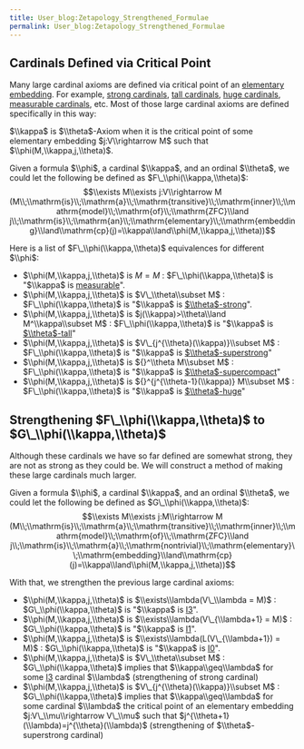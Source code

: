 ```yaml
---
title: User_blog:Zetapology_Strengthened_Formulae
permalink: User_blog:Zetapology_Strengthened_Formulae
---
```



## Cardinals Defined via Critical Point
Many large cardinal axioms are defined via critical point of an [elementary embedding](Elementary_embedding "Elementary embedding"). For example, [strong cardinals](Strong "Strong"), [tall cardinals](Tall "Tall"), [huge cardinals](Huge "Huge"), [measurable cardinals](Measurable "Measurable"), etc.
Most of those large cardinal axioms are defined specifically in this way:

$\\kappa$ is $\\theta$-Axiom when it is the critical point of some elementary embedding $j:V\\rightarrow M$ such that $\\phi(M,\\kappa,j,\\theta)$.

Given a formula $\\phi$, a cardinal $\\kappa$, and an ordinal $\\theta$, we could let the following be defined as $F\_\\phi(\\kappa,\\theta)$:$$\\exists M\\exists j:V\\rightarrow M (M\\;\\mathrm{is}\\;\\mathrm{a}\\;\\mathrm{transitive}\\;\\mathrm{inner}\\;\\mathrm{model}\\;\\mathrm{of}\\;\\mathrm{ZFC}\\land j\\;\\mathrm{is}\\;\\mathrm{an}\\;\\mathrm{elementary}\\;\\mathrm{embedding}\\land\\mathrm{cp}(j)=\\kappa\\land\\phi(M,\\kappa,j,\\theta))$$

Here is a list of $F\_\\phi(\\kappa,\\theta)$ equivalences for different $\\phi$:

-   $\\phi(M,\\kappa,j,\\theta)$ is $M=M$ : $F\_\\phi(\\kappa,\\theta)$ is "$\\kappa$ is [measurable](Measurable "Measurable")".
-   $\\phi(M,\\kappa,j,\\theta)$ is $V\_\\theta\\subset M$ : $F\_\\phi(\\kappa,\\theta)$ is "$\\kappa$ is [$\\theta$-strong](Strong "Strong")".
-   $\\phi(M,\\kappa,j,\\theta)$ is $j(\\kappa)>\\theta\\land M^\\kappa\\subset M$ : $F\_\\phi(\\kappa,\\theta)$ is "$\\kappa$ is [$\\theta$-tall](Tall "Tall")"
-   $\\phi(M,\\kappa,j,\\theta)$ is $V\_{j^{\\theta}(\\kappa)}\\subset M$ : $F\_\\phi(\\kappa,\\theta)$ is "$\\kappa$ is [$\\theta$-superstrong](Superstrong "Superstrong")"
-   $\\phi(M,\\kappa,j,\\theta)$ is ${}^\\theta M\\subset M$ : $F\_\\phi(\\kappa,\\theta)$ is "$\\kappa$ is [$\\theta$-supercompact](Supercompact "Supercompact")"
-   $\\phi(M,\\kappa,j,\\theta)$ is ${}^{j^{\\theta-1}(\\kappa)} M\\subset M$ : $F\_\\phi(\\kappa,\\theta)$ is "$\\kappa$ is [$\\theta$-huge](Huge "Huge")"

## Strengthening $F\_\\phi(\\kappa,\\theta)$ to $G\_\\phi(\\kappa,\\theta)$
Although these cardinals we have so far defined are somewhat strong, they are not as strong as they could be. We will construct a method of making these large cardinals much larger.

Given a formula $\\phi$, a cardinal $\\kappa$, and an ordinal $\\theta$, we could let the following be defined as $G\_\\phi(\\kappa,\\theta)$:$$\\exists M\\exists j:M\\rightarrow M (M\\;\\mathrm{is}\\;\\mathrm{a}\\;\\mathrm{transitive}\\;\\mathrm{inner}\\;\\mathrm{model}\\;\\mathrm{of}\\;\\mathrm{ZFC}\\land j\\;\\mathrm{is}\\;\\mathrm{a}\\;\\mathrm{nontrivial}\\;\\mathrm{elementary}\\;\\mathrm{embedding}\\land\\mathrm{cp}(j)=\\kappa\\land\\phi(M,\\kappa,j,\\theta))$$

With that, we strengthen the previous large cardinal axioms:

-   $\\phi(M,\\kappa,j,\\theta)$ is $\\exists\\lambda(V\_\\lambda = M)$ : $G\_\\phi(\\kappa,\\theta)$ is "$\\kappa$ is [I3](Rank_into_rank "Rank into rank")".
-   $\\phi(M,\\kappa,j,\\theta)$ is $\\exists\\lambda(V\_{\\lambda+1} = M)$ : $G\_\\phi(\\kappa,\\theta)$ is "$\\kappa$ is [I1](Rank_into_rank "Rank into rank")".
-   $\\phi(M,\\kappa,j,\\theta)$ is $\\exists\\lambda(L(V\_{\\lambda+1}) = M)$ : $G\_\\phi(\\kappa,\\theta)$ is "$\\kappa$ is [I0](Rank_into_rank "Rank into rank")".
-   $\\phi(M,\\kappa,j,\\theta)$ is $V\_\\theta\\subset M$ : $G\_\\phi(\\kappa,\\theta)$ implies that $\\kappa\\geq\\lambda$ for some [I3](Rank_into_rank "Rank into rank") cardinal $\\lambda$ (strengthening of strong cardinal)
-   $\\phi(M,\\kappa,j,\\theta)$ is $V\_{j^{\\theta}(\\kappa)}\\subset M$ : $G\_\\phi(\\kappa,\\theta)$ implies that $\\kappa\\geq\\lambda$ for some cardinal $\\lambda$ the critical point of an elementary embedding $j:V\_\\mu\\rightarrow V\_\\mu$ such that $j^{\\theta+1}(\\lambda)=j^{\\theta}(\\lambda)$ (strengthening of $\\theta$-superstrong cardinal)